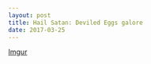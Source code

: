 ```yaml
---
layout: post
title: Hail Satan: Deviled Eggs galore
date: 2017-03-25
---
```

[Imgur](http://i.imgur.com/572CCd1.jpg)
